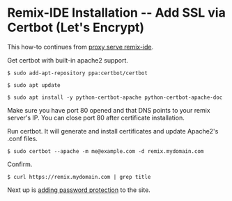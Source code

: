 # Remix-IDE Installation -- Add SSL via Certbot (Let's Encrypt) 


This how-to continues from [proxy serve remix-ide](./remix-ide-installation-apache2-proxy.md).


Get certbot with built-in apache2 support.

	$ sudo add-apt-repository ppa:certbot/certbot

	$ sudo apt update

	$ sudo apt install -y python-certbot-apache python-certbot-apache-doc

Make sure you have port 80 opened and that DNS points to your remix server's IP. You can close port 80 after certificate installation.

Run certbot. It will generate and install certificates and update Apache2's .conf files.

	$ sudo certbot --apache -m me@example.com -d remix.mydomain.com

Confirm.

	$ curl https://remix.mydomain.com | grep title


Next up is [adding password protection](./remix-ide-installation-auth-password.md) to the site.
